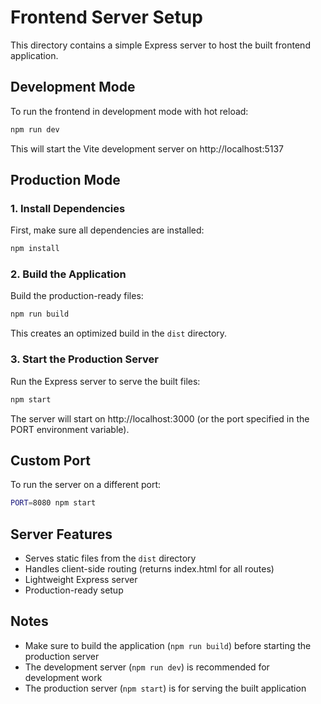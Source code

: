 # Frontend Server Setup

This directory contains a simple Express server to host the built frontend application.

## Development Mode

To run the frontend in development mode with hot reload:

```bash
npm run dev
```

This will start the Vite development server on http://localhost:5137

## Production Mode

### 1. Install Dependencies

First, make sure all dependencies are installed:

```bash
npm install
```

### 2. Build the Application

Build the production-ready files:

```bash
npm run build
```

This creates an optimized build in the `dist` directory.

### 3. Start the Production Server

Run the Express server to serve the built files:

```bash
npm start
```

The server will start on http://localhost:3000 (or the port specified in the PORT environment variable).

## Custom Port

To run the server on a different port:

```bash
PORT=8080 npm start
```

## Server Features

- Serves static files from the `dist` directory
- Handles client-side routing (returns index.html for all routes)
- Lightweight Express server
- Production-ready setup

## Notes

- Make sure to build the application (`npm run build`) before starting the production server
- The development server (`npm run dev`) is recommended for development work
- The production server (`npm start`) is for serving the built application